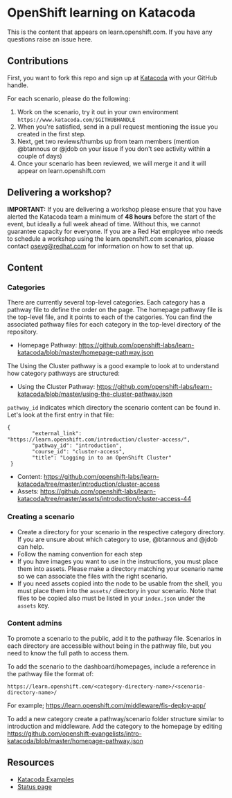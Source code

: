 # OpenShift learning on Katacoda

This is the content that appears on learn.openshift.com. If you have any questions raise an issue here.

## Contributions

First, you want to fork this repo and sign up at [Katacoda](https://katacoda.com/login) with your GitHub handle.

For each scenario, please do the following:

1. Work on the scenario, try it out in your own environment `https://www.katacoda.com/$GITHUBHANDLE`
1. When you're satisfied, send in a pull request mentioning the issue you created in the first step.
1. Next, get two reviews/thumbs up from team members (mention @btannous or @jdob on your issue if you don't see activity within a couple of days)
1. Once your scenario has been reviewed, we will merge it and it will appear on learn.openshift.com

## Delivering a workshop?

**IMPORTANT:** If you are delivering a workshop please ensure that you have alerted the Katacoda team a minimum of **48 hours** before the start of the event, but ideally a full week ahead of time. Without this, we cannot guarantee capacity for everyone. If you are a Red Hat employee who needs to schedule a workshop using the learn.openshift.com scenarios, please contact osevg@redhat.com for information on how to set that up.

## Content

### Categories

There are currently several top-level categories. Each category has a pathway file to define the order on the page. The homepage pathway file is the top-level file, and it points to each of the catgories. You can find the associated pathway files for each category in the top-level directory of the repository. 

* Homepage Pathway: https://github.com/openshift-labs/learn-katacoda/blob/master/homepage-pathway.json

The Using the Cluster pathway is a good example to look at to understand how category pathways are structured:

* Using the Cluster Pathway: https://github.com/openshift-labs/learn-katacoda/blob/master/using-the-cluster-pathway.json

`pathway_id` indicates which directory the scenario content can be found in. Let's look at the first entry in that file:

```
{
        "external_link": "https://learn.openshift.com/introduction/cluster-access/",
        "pathway_id": "introduction",
        "course_id": "cluster-access",
        "title": "Logging in to an OpenShift Cluster"
 }
 ```
 
* Content: https://github.com/openshift-labs/learn-katacoda/tree/master/introduction/cluster-access
* Assets: https://github.com/openshift-labs/learn-katacoda/tree/master/assets/introduction/cluster-access-44


### Creating a scenario

* Create a directory for your scenario in the respective category directory. If you are unsure about which category to use, @btannous and @jdob can help.
* Follow the naming convention for each step
* If you have images you want to use in the instructions, you must place them into assets. Please make a directory matching your scenario name so we can associate the files with the right scenario.
* If you need assets copied into the node to be usable from the shell, you must place them into the `assets/` directory in your scenario. Note that files to be copied also must be listed in your `index.json` under the `assets` key.


### Content admins

To promote a scenario to the public, add it to the pathway file. Scenarios in each directory are accessible without being in the pathway file, but you need to know the full path to access them.

To add the scenario to the dashboard/homepages, include a reference in the pathway file the format of:

```
https://learn.openshift.com/<category-directory-name>/<scenario-directory-name>/
```

For example; https://learn.openshift.com/middleware/fis-deploy-app/

To add a new category create a pathway/scenario folder structure similar to introduction and middleware. Add the category to the homepage by editing https://github.com/openshift-evangelists/intro-katacoda/blob/master/homepage-pathway.json

## Resources

* [Katacoda Examples](https://katacoda.com/scenario-examples)
* [Status page](https://openshift.status.katacoda.com/)
